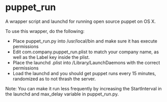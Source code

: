 # puppet_run
A wrapper script and launchd for running open source puppet on OS X.

To use this wrapper, do the following:

* Place puppet_run.py into /usr/local/bin and make sure it has execute permissions
* Edit com.company.puppet_run.plist to match your company name, as well as the Label key inside the plist.
* Place the launchd .plist into /Library/LaunchDaemons with the correct permissions
* Load the launchd and you should get puppet runs every 15 minutes, randomized as to not thrash the server.

Note: You can make it run less frequently by increasing the StartInterval in the launchd and max_delay variable in puppet_run.py.
